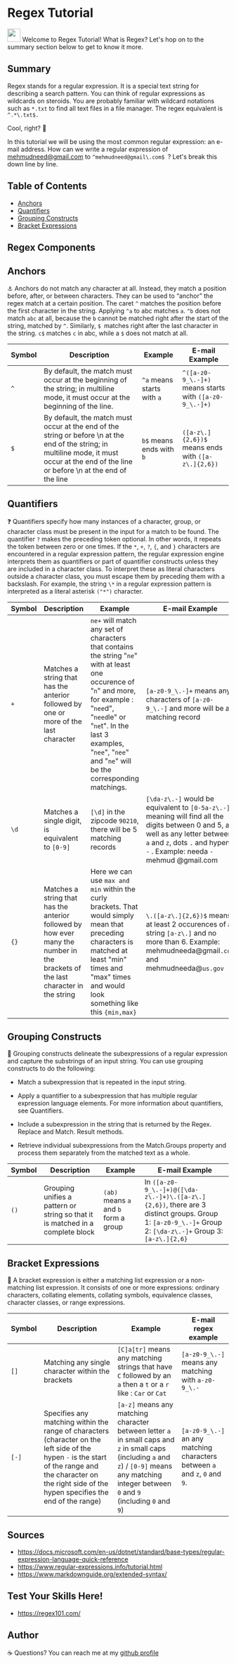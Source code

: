 # Regex Tutorial

<img src="https://raw.githubusercontent.com/MartinHeinz/MartinHeinz/master/wave.gif" width="30px"> Welcome to Regex Tutorial! What is Regex? Let's hop on to the summary section below to get to know it more.

## Summary

Regex stands for a regular expression. It is a special text string for describing a search pattern. You can think of regular expressions as wildcards on steroids. You are probably familiar with wildcard notations such as `*.txt` to find all text files in a file manager. The regex equivalent is 
`^.*\.txt$.`

 Cool, right? 🤯

In this tutorial we will be using the most common regular expression: an e-mail address.
How can we write a regular expression of mehmudneed@gmail.com to `^mehmudneed@gmail\.com$
`? Let's break this down line by line.

## Table of Contents

- [Anchors](#anchors)
- [Quantifiers](#quantifiers)
- [Grouping Constructs](#grouping-constructs)
- [Bracket Expressions](#bracket-expressions)

## Regex Components

## Anchors
 ⚓ Anchors do not match any character at all. Instead, they match a position before, after, or between characters. They can be used to “anchor” the regex match at a certain position. The caret `^` matches the position before the first character in the string. Applying `^a` to abc matches `a`. `^b` does not match `abc` at all, because the `b` cannot be matched right after the start of the string, matched by `^`. Similarly, `$ `matches right after the last character in the string. `c$` matches `c` in abc, while a `$` does not match at all.

| Symbol      | Description | Example | E-mail Example
| ----------- | ----------- |-----------|-----------|
| `^`          | By default, the match must occur at the beginning of the string; in multiline mode, it must occur at the beginning of the line.       |`^a` means starts with `a` | `^([a-z0-9_\.-]+)` means starts with `([a-z0-9_\.-]+)`
| `$`          | By default, the match must occur at the end of the string or before \n at the end of the string; in multiline mode, it must occur at the end of the line or before \n at the end of the line        |`b$` means ends with `b` | `([a-z\.]{2,6})$` means ends with `([a-z\.]{2,6})`

## Quantifiers
❓  Quantifiers specify how many instances of a character, group, or character class must be present in the input for a match to be found. The quantifier `?` makes the preceding token optional. In other words, it repeats the token between zero or one times. If the `*`, `+`, `?`, `{`, and `}` characters are encountered in a regular expression pattern, the regular expression engine interprets them as quantifiers or part of quantifier constructs unless they are included in a character class. To interpret these as literal characters outside a character class, you must escape them by preceding them with a backslash. For example, the string `\*` in a regular expression pattern is interpreted as a literal asterisk `("*")` character.

| Symbol      | Description | Example   |E-mail Example|
| ----------- | ----------- |-----------|-----------|
|`+`| Matches a string that has the anterior followed by one or more of the last character| `ne+` will match any set of characters that contains the string "`ne`" with at least one occurence of "`n`" and more, for example : "`nee`d", "`need`le" or "`ne`t". In the last 3 examples, "`nee`", "`nee`" and "`ne`" will be the corresponding matchings. | `[a-z0-9_\.-]+` means any characters of `[a-z0-9_\.-]` and more will be a matching record
|`\d`| Matches a single digit, is equivalent to `[0-9]`|`[\d]` in the zipcode `90210`, there will be 5 matching records|`[\da-z\.-]` would be equivalent to `[0-5a-z\.-]` meaning will find all the digits between 0 and 5, as well as any letter between `a` and `z`, dots `.` and hypens `-` . Example: needa `-`mehmud @gmail.com
|`{}`| Matches a string that has the anterior followed by how ever many the number in the brackets of the last character in the string | Here we can use  `max and min` within the curly brackets. That would simply mean that  preceding characters is matched at least "min" times and "max" times and would look something like this `{min,max}`| `\.([a-z\.]{2,6})$` means at least 2 occurences of a string `[a-z\.]` and no more than 6. Example: mehmudneeda@gmail`.com` and mehmudneeda@`us.gov`

## Grouping Constructs
👯  Grouping constructs delineate the subexpressions of a regular expression and capture the substrings of an input string. You can use grouping constructs to do the following:

   - Match a subexpression that is repeated in the input string.

   - Apply a quantifier to a subexpression that has multiple regular expression language elements. For more information about quantifiers, see Quantifiers.

   - Include a subexpression in the string that is returned by the Regex. Replace and Match. Result methods.

   - Retrieve individual subexpressions from the Match.Groups property and process them separately from the matched text as a whole.

| Symbol      | Description | Example   |E-mail Example
| ----------- | ----------- |-----------|-----------|
| `()`       | Grouping unifies a pattern or string so that it is matched in a complete block |`(ab)` means `a` and `b` form a group | In `([a-z0-9_\.-]+)@([\da-z\.-]+)\.([a-z\.]{2,6})`, there are 3 distinct groups. Group 1: `[a-z0-9_\.-]+`  Group 2: `[\da-z\.-]+`  Group 3: `[a-z\.]{2,6}`


## Bracket Expressions
🧠 A bracket expression is either a matching list expression or a non-matching list expression. It consists of one or more expressions: ordinary characters, collating elements, collating symbols, equivalence classes, character classes, or range expressions.

| Symbol      | Description | Example   |E-mail regex example|
| ----------- | ----------- |-----------|-----------|
|`[]`   | Matching any single character within the brackets | `[C]a[tr]` means any matching strings that have `C` followed by an `a` then a `t` or a `r` like : `Car` or `Cat`|`[a-z0-9_\.-]` means any matching with `a-z0-9_\.-`
|`[-]`| Specifies any matching within the range of characters (character on the left side of the hypen `-` is the start of the range and the character on the right side of the hypen specifies the end of the range) | `[a-z]` means any matching character between letter `a` in small caps and `z` in small caps (including `a` and `z`) / `[0-9]` means any matching integer between `0` and `9` (including `0` and `9`) | `[a-z0-9_\.-]` an any matching characters between `a` and `z`, `0` and `9`. 



## Sources
- https://docs.microsoft.com/en-us/dotnet/standard/base-types/regular-expression-language-quick-reference
- https://www.regular-expressions.info/tutorial.html
- https://www.markdownguide.org/extended-syntax/


## Test Your Skills Here! 
- https://regex101.com/

## Author

☕ Questions? You can reach me at my [github profile](https://github.com/needamehmud2017)
